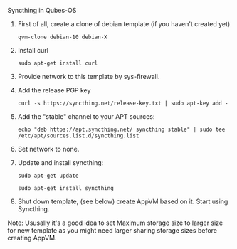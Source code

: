 Syncthing in Qubes-OS

1. First of all, create a clone of debian template (if you haven't created yet)

       qvm-clone debian-10 debian-X
    
2. Install curl

       sudo apt-get install curl

3. Provide network to this template by sys-firewall.

4. Add the release PGP key

       curl -s https://syncthing.net/release-key.txt | sudo apt-key add -
       
5. Add the "stable" channel to your APT sources:

       echo "deb https://apt.syncthing.net/ syncthing stable" | sudo tee /etc/apt/sources.list.d/syncthing.list
       
6. Set network to none.

7. Update and install syncthing:

       sudo apt-get update
       
       sudo apt-get install syncthing
       
8. Shut down template, (see below) create AppVM based on it. Start using Syncthing.

Note: Ususally it's a good idea to set Maximum storage size to larger size for new template as you might need larger sharing storage sizes before creating AppVM.
